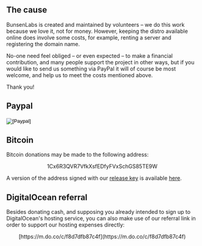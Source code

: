 ## The cause

BunsenLabs is created and maintained by volunteers – we do this work
because we love it, not for money. However, keeping the distro available
online does involve some costs, for example, renting a server and
registering the domain name.

No-one need feel obliged – or even expected – to make a financial
contribution, and many people support the project in other ways, but if
you would like to send us something via PayPal it will of course be most
welcome, and help us to meet the costs mentioned above.

Thank you!

## Paypal

<div class="center marginbox">
<form action="https://www.paypal.com/cgi-bin/webscr" method="post" target="_top">
<input type="hidden" name="cmd" value="_s-xclick">
<input type="hidden" name="hosted_button_id" value="TCKVK4VGRWQSG">
<input type="image" src="https://www.paypalobjects.com/en_US/i/btn/btn_donateCC_LG.gif" border="0" name="submit" alt="[Paypal]">
<img alt="" border="0" src="https://www.paypalobjects.com/en_US/i/scr/pixel.gif" width="1" height="1">
</form>
</div>

## Bitcoin

Bitcoin donations may be made to the following address:

<div class="emph">
<center><monospace>1Cx6R3QVR7VfkXsfEDfyFVxSchGS85TE9W</monospace></center>
</div>

A version of the address signed with our [release key](https://pkg.bunsenlabs.org/BunsenLabs-RELEASE.asc) is available
[here](bitcoinaddress.txt).

## DigitalOcean referral

Besides donating cash, and supposing you already intended to sign up to
DigitalOcean's hosting service, you can also make use of our referral
link in order to support our hosting expenses directly:

<div class="emph">
<center> [https://m.do.co/c/f8d7dfb87c4f](https://m.do.co/c/f8d7dfb87c4f) </center>
</div>
